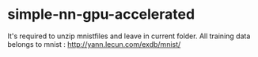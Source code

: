 # simple-nn-gpu-accelerated
It's required to unzip mnistfiles and leave in current folder. All training data belongs to mnist : http://yann.lecun.com/exdb/mnist/
